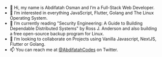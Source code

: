 - 👋 Hi, my name is Abdifatah Osman and I’m a Full-Stack Web Developer.
- 👀 I’m interested in everything JavaScript, Flutter, Golang and The Linux Operating System.
- 🌱 I’m currently reading "Security Engineering: A Guide to Building Dependable Distributed Systems" by Ross J. Anderson and also building a free open-source backup program for Linux.
- 💞️ I’m looking to collaborate on Projects using Vanilla Javascript, NextJS, Flutter or Golang.
- 📫 You can reach me at [@AbdifatahCodes](https://www.twitter.com/@AbdifatahCodes) on Twitter.

<!---
AbdifatahCodes/AbdifatahCodes is a ✨ special ✨ repository because its `README.md` (this file) appears on your GitHub profile.
You can click the Preview link to take a look at your changes.
--->

<!-- Edited on Fri Oct 20 13:29:37 2023
-->

<!-- Edited on Fri Oct 20 14:00:16 2023
-->

<!-- Edited on Fri Oct 20 14:25:47 2023
-->

<!-- Edited on Fri Oct 20 16:23:27 2023
-->
